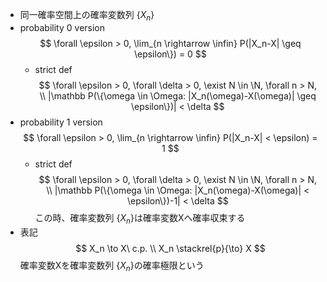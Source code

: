 - 同一確率空間上の確率変数列 $\{X_n\}$
- probability 0 version
    $$ \forall \epsilon > 0, \lim_{n \rightarrow \infin} P(|X_n-X| \geq \epsilon\}) = 0 $$
    - strict def
        $$ \forall \epsilon > 0, \forall \delta > 0, \exist N \in \N, \forall n > N, \\ |\mathbb P(\{\omega \in \Omega: |X_n(\omega)-X(\omega)| \geq \epsilon\})| < \delta $$
- probability 1 version
    $$ \forall \epsilon > 0, \lim_{n \rightarrow \infin} P(|X_n-X| < \epsilon) = 1 $$
    - strict def
        $$ \forall \epsilon > 0, \forall \delta > 0, \exist N \in \N, \forall n > N, \\ |\mathbb P(\{\omega \in \Omega: |X_n(\omega)-X(\omega)| < \epsilon\})-1| < \delta $$
この時、確率変数列 $\{X_n\}$は確率変数Xへ確率収束する
- 表記
    $$ X_n \to X\ c.p. \\ X_n \stackrel{p}{\to} X $$
確率変数Xを確率変数列 $\{X_n\}$の確率極限という